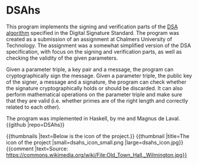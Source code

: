 # DSAhs

This program implements the signing and verification parts of the [DSA algorithm](https://en.wikipedia.org/wiki/Digital_Signature_Algorithm) specified in the Digital Signature Standard. The program was created as a submission of an assignment at Chalmers University of Technology. The assignment was a somewhat simplified version of the DSA specification, with focus on the signing and verification parts, as well as checking the validity of the given parameters.

Given a parameter triple, a key pair and a message, the program can cryptographically sign the message. Given a parameter triple, the public key of the signer, a message and a signature, the program can check whether the signature cryptographically holds or should be discarded. It can also perform mathematical operations on the parameter triple and make sure that they are valid (i.e. whether primes are of the right length and correctly related to each other).

The program was implemented in Haskell, by me and Magnus de Laval. {{github |repo=DSAhs}}

{{thumbnails |text=Below is the icon of the project.}}
{{thumbnail |title=The icon of the project |small=dsahs_icon_small.png |large=dsahs_icon.jpg}} {{comment |text=Source: https://commons.wikimedia.org/wiki/File:Old_Town_Hall,_Wilmington.jpg}} 

